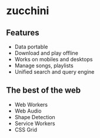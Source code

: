 # zucchini

## Features

- Data portable
- Download and play offline
- Works on mobiles and desktops
- Manage songs, playlists
- Unified search and query engine

## The best of the web

- Web Workers
- Web Audio
- Shape Detection
- Service Workers
- CSS Grid
